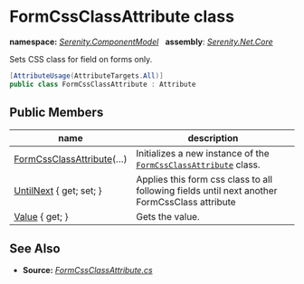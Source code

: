 # FormCssClassAttribute class
**namespace:** *[Serenity.ComponentModel](../README.md#serenity.componentmodel-namespace)*   **assembly**: *[Serenity.Net.Core](../README.md)*

Sets CSS class for field on forms only.

```csharp
[AttributeUsage(AttributeTargets.All)]
public class FormCssClassAttribute : Attribute
```

## Public Members

| name | description |
| --- | --- |
| [FormCssClassAttribute](FormCssClassAttribute/FormCssClassAttribute.md)(…) | Initializes a new instance of the [`FormCssClassAttribute`](FormCssClassAttribute.md) class. |
| [UntilNext](FormCssClassAttribute/UntilNext.md) { get; set; } | Applies this form css class to all following fields until next another FormCssClass attribute |
| [Value](FormCssClassAttribute/Value.md) { get; } | Gets the value. |

## See Also

* **Source:** *[FormCssClassAttribute.cs](https://github.com/serenity-is/Serenity/blob/master/src/Serenity.Net.Core/ComponentModel/PropertyGrid/Layout/FormCssClassAttribute.cs)*
